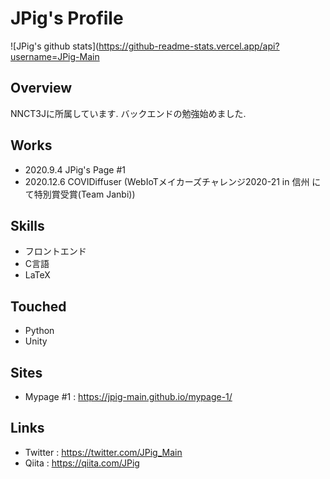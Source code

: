 # JPig's Profile

![JPig's github stats](https://github-readme-stats.vercel.app/api?username=JPig-Main

## Overview

NNCT3Jに所属しています.
バックエンドの勉強始めました.

## Works

* 2020.9.4 JPig's Page #1
* 2020.12.6 COVIDiffuser (WebIoTメイカーズチャレンジ2020-21 in 信州 にて特別賞受賞(Team Janbi))

## Skills

* フロントエンド
* C言語
* LaTeX

## Touched

* Python
* Unity

## Sites

* Mypage #1 : https://jpig-main.github.io/mypage-1/

## Links

* Twitter : https://twitter.com/JPig_Main
* Qiita : https://qiita.com/JPig
